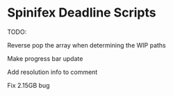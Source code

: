 Spinifex Deadline Scripts
====

TODO:

Reverse pop the array when determining the WIP paths

Make progress bar update

Add resolution info to comment

Fix 2.15GB bug


